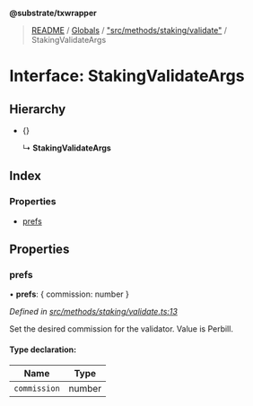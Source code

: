 **@substrate/txwrapper**

> [README](../README.md) / [Globals](../globals.md) / ["src/methods/staking/validate"](../modules/_src_methods_staking_validate_.md) / StakingValidateArgs

# Interface: StakingValidateArgs

## Hierarchy

* {}

  ↳ **StakingValidateArgs**

## Index

### Properties

* [prefs](_src_methods_staking_validate_.stakingvalidateargs.md#prefs)

## Properties

### prefs

•  **prefs**: { commission: number  }

*Defined in [src/methods/staking/validate.ts:13](https://github.com/paritytech/txwrapper/blob/ddb0953/src/methods/staking/validate.ts#L13)*

Set the desired commission for the validator. Value is Perbill.

#### Type declaration:

Name | Type |
------ | ------ |
`commission` | number |
